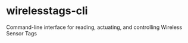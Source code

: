 # wirelesstags-cli
Command-line interface for reading, actuating, and controlling Wireless Sensor Tags 
